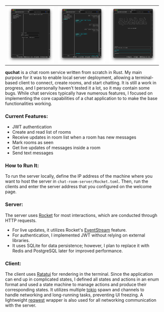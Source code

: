 <table>
<tr>
<td><img src="media/quchat1.png"></td>
<td><img src="media/quchat2.png"></td>
<td><img src="media/quchat3.png"></td>
</tr>
</table>

**quchat** is a chat room service written from scratch in Rust. My main purpose for it was to enable local server deployment, allowing a terminal-based client to connect, create rooms, and start chatting. It is still a work in progress, and I personally haven't tested it a lot, so it may contain some bugs. While chat services typically have numerous features, I focused on implementing the core capabilities of a chat application to to make the base functionalities working.
### Current Features:
- JWT authentication
- Create and read list of rooms
- Receive updates in room list when a room has new messages
- Mark rooms as seen
- Get live updates of messages inside a room
- Send text messages
### How to Run It:
To run the server locally, define the IP address of the machine where you want to host the server in `chat-room-server/Rocket.toml`. Then, run the clients and enter the server address that you configured on the welcome page.

### Server:
The server uses [Rocket](https://rocket.rs) for most interactions, which are conducted through HTTP requests.
- For live updates, it utilizes Rocket's [EventStream](https://api.rocket.rs/master/rocket/response/stream/struct.EventStream) feature.
- For authentication, I implemented JWT without relying on external libraries.
- It uses SQLite for data persistence; however, I plan to replace it with Redis and PostgreSQL later for improved performance.
### Client:
The client uses [Ratatui](https://ratatui.rs) for rendering in the terminal. Since the application can end up in complicated states, I defined all states and actions in an enum format and used a state machine to manage actions and produce their corresponding states. It utilizes multiple [tokio](https://tokio.rs/) spawn and channels to handle networking and long-running tasks, preventing UI freezing. A lightweight [reqwest](https://docs.rs/reqwest/latest/reqwest/) wrapper is also used for all networking communication with the server.